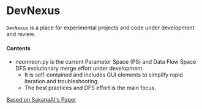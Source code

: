 # DevNexus

`DevNexus` is a place for experimental projects and code under development and review.

#### Contents

- neonneon.py is the current Parameter Space (PS) and Data Flow Space DFS evolutionary merge effort under development.
  - It is self-contained and includes GUI elements to simplify rapid iteration and troubleshooting.
  - The best practices and DFS effort is the main focus.


[Based on SakanaAI's Paper]([https://github.com/EleutherAI/lm-evaluation-harness](https://arxiv.org/abs/2403.13187))
